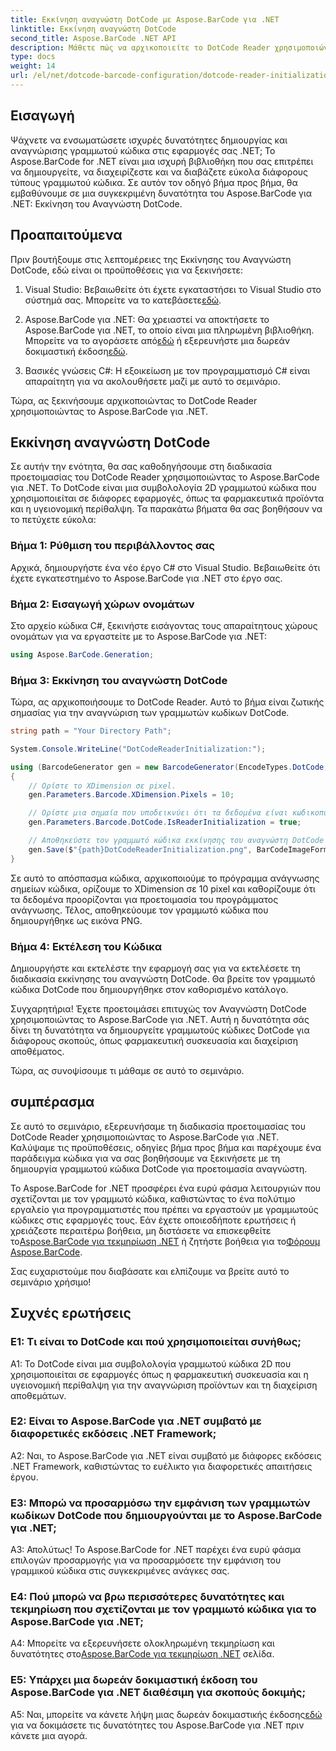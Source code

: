 ```yaml
---
title: Εκκίνηση αναγνώστη DotCode με Aspose.BarCode για .NET
linktitle: Εκκίνηση αναγνώστη DotCode
second_title: Aspose.BarCode .NET API
description: Μάθετε πώς να αρχικοποιείτε το DotCode Reader χρησιμοποιώντας το Aspose.BarCode για .NET. Δημιουργήστε γραμμωτούς κώδικες DotCode με ευκολία για διάφορες εφαρμογές.
type: docs
weight: 14
url: /el/net/dotcode-barcode-configuration/dotcode-reader-initialization/
---
```

## Εισαγωγή

Ψάχνετε να ενσωματώσετε ισχυρές δυνατότητες δημιουργίας και αναγνώρισης γραμμωτού κώδικα στις εφαρμογές σας .NET; Το Aspose.BarCode for .NET είναι μια ισχυρή βιβλιοθήκη που σας επιτρέπει να δημιουργείτε, να διαχειρίζεστε και να διαβάζετε εύκολα διάφορους τύπους γραμμωτού κώδικα. Σε αυτόν τον οδηγό βήμα προς βήμα, θα εμβαθύνουμε σε μια συγκεκριμένη δυνατότητα του Aspose.BarCode για .NET: Εκκίνηση του Αναγνώστη DotCode.

## Προαπαιτούμενα

Πριν βουτήξουμε στις λεπτομέρειες της Εκκίνησης του Αναγνώστη DotCode, εδώ είναι οι προϋποθέσεις για να ξεκινήσετε:

1.  Visual Studio: Βεβαιωθείτε ότι έχετε εγκαταστήσει το Visual Studio στο σύστημά σας. Μπορείτε να το κατεβάσετε[εδώ](https://visualstudio.microsoft.com/).

2.  Aspose.BarCode για .NET: Θα χρειαστεί να αποκτήσετε το Aspose.BarCode για .NET, το οποίο είναι μια πληρωμένη βιβλιοθήκη. Μπορείτε να το αγοράσετε από[εδώ](https://purchase.aspose.com/buy) ή εξερευνήστε μια δωρεάν δοκιμαστική έκδοση[εδώ](https://releases.aspose.com/).

3. Βασικές γνώσεις C#: Η εξοικείωση με τον προγραμματισμό C# είναι απαραίτητη για να ακολουθήσετε μαζί με αυτό το σεμινάριο.

Τώρα, ας ξεκινήσουμε αρχικοποιώντας το DotCode Reader χρησιμοποιώντας το Aspose.BarCode για .NET.

## Εκκίνηση αναγνώστη DotCode

Σε αυτήν την ενότητα, θα σας καθοδηγήσουμε στη διαδικασία προετοιμασίας του DotCode Reader χρησιμοποιώντας το Aspose.BarCode για .NET. Το DotCode είναι μια συμβολολογία 2D γραμμωτού κώδικα που χρησιμοποιείται σε διάφορες εφαρμογές, όπως τα φαρμακευτικά προϊόντα και η υγειονομική περίθαλψη. Τα παρακάτω βήματα θα σας βοηθήσουν να το πετύχετε εύκολα:

### Βήμα 1: Ρύθμιση του περιβάλλοντος σας

Αρχικά, δημιουργήστε ένα νέο έργο C# στο Visual Studio. Βεβαιωθείτε ότι έχετε εγκατεστημένο το Aspose.BarCode για .NET στο έργο σας.

### Βήμα 2: Εισαγωγή χώρων ονομάτων

Στο αρχείο κώδικα C#, ξεκινήστε εισάγοντας τους απαραίτητους χώρους ονομάτων για να εργαστείτε με το Aspose.BarCode για .NET:

```csharp
using Aspose.BarCode.Generation;
```

### Βήμα 3: Εκκίνηση του αναγνώστη DotCode

Τώρα, ας αρχικοποιήσουμε το DotCode Reader. Αυτό το βήμα είναι ζωτικής σημασίας για την αναγνώριση των γραμμωτών κωδίκων DotCode.

```csharp
string path = "Your Directory Path";

System.Console.WriteLine("DotCodeReaderInitialization:");

using (BarcodeGenerator gen = new BarcodeGenerator(EncodeTypes.DotCode, "Aspose"))
{
    // Ορίστε το XDimension σε pixel.
    gen.Parameters.Barcode.XDimension.Pixels = 10;

    // Ορίστε μια σημαία που υποδεικνύει ότι τα δεδομένα είναι κωδικοποιημένα για αρχικοποίηση του αναγνώστη.
    gen.Parameters.Barcode.DotCode.IsReaderInitialization = true;

    // Αποθηκεύστε τον γραμμωτό κώδικα εκκίνησης του αναγνώστη DotCode ως εικόνα PNG.
    gen.Save($"{path}DotCodeReaderInitialization.png", BarCodeImageFormat.Png);
}
```

Σε αυτό το απόσπασμα κώδικα, αρχικοποιούμε το πρόγραμμα ανάγνωσης σημείων κώδικα, ορίζουμε το XDimension σε 10 pixel και καθορίζουμε ότι τα δεδομένα προορίζονται για προετοιμασία του προγράμματος ανάγνωσης. Τέλος, αποθηκεύουμε τον γραμμωτό κώδικα που δημιουργήθηκε ως εικόνα PNG.

### Βήμα 4: Εκτέλεση του Κώδικα

Δημιουργήστε και εκτελέστε την εφαρμογή σας για να εκτελέσετε τη διαδικασία εκκίνησης του αναγνώστη DotCode. Θα βρείτε τον γραμμωτό κώδικα DotCode που δημιουργήθηκε στον καθορισμένο κατάλογο.

Συγχαρητήρια! Έχετε προετοιμάσει επιτυχώς τον Αναγνώστη DotCode χρησιμοποιώντας το Aspose.BarCode για .NET. Αυτή η δυνατότητα σάς δίνει τη δυνατότητα να δημιουργείτε γραμμωτούς κώδικες DotCode για διάφορους σκοπούς, όπως φαρμακευτική συσκευασία και διαχείριση αποθέματος.

Τώρα, ας συνοψίσουμε τι μάθαμε σε αυτό το σεμινάριο.

## συμπέρασμα

Σε αυτό το σεμινάριο, εξερευνήσαμε τη διαδικασία προετοιμασίας του DotCode Reader χρησιμοποιώντας το Aspose.BarCode για .NET. Καλύψαμε τις προϋποθέσεις, οδηγίες βήμα προς βήμα και παρέχουμε ένα παράδειγμα κώδικα για να σας βοηθήσουμε να ξεκινήσετε με τη δημιουργία γραμμωτού κώδικα DotCode για προετοιμασία αναγνώστη.

Το Aspose.BarCode for .NET προσφέρει ένα ευρύ φάσμα λειτουργιών που σχετίζονται με τον γραμμωτό κώδικα, καθιστώντας το ένα πολύτιμο εργαλείο για προγραμματιστές που πρέπει να εργαστούν με γραμμωτούς κώδικες στις εφαρμογές τους. Εάν έχετε οποιεσδήποτε ερωτήσεις ή χρειάζεστε περαιτέρω βοήθεια, μη διστάσετε να επισκεφθείτε το[Aspose.BarCode για τεκμηρίωση .NET](https://reference.aspose.com/barcode/net/) ή ζητήστε βοήθεια για το[Φόρουμ Aspose.BarCode](https://forum.aspose.com/c/barcode/13).

Σας ευχαριστούμε που διαβάσατε και ελπίζουμε να βρείτε αυτό το σεμινάριο χρήσιμο!

## Συχνές ερωτήσεις

### Ε1: Τι είναι το DotCode και πού χρησιμοποιείται συνήθως;

A1: Το DotCode είναι μια συμβολολογία γραμμωτού κώδικα 2D που χρησιμοποιείται σε εφαρμογές όπως η φαρμακευτική συσκευασία και η υγειονομική περίθαλψη για την αναγνώριση προϊόντων και τη διαχείριση αποθεμάτων.

### Ε2: Είναι το Aspose.BarCode για .NET συμβατό με διαφορετικές εκδόσεις .NET Framework;

A2: Ναι, το Aspose.BarCode για .NET είναι συμβατό με διάφορες εκδόσεις .NET Framework, καθιστώντας το ευέλικτο για διαφορετικές απαιτήσεις έργου.

### Ε3: Μπορώ να προσαρμόσω την εμφάνιση των γραμμωτών κωδίκων DotCode που δημιουργούνται με το Aspose.BarCode για .NET;

Α3: Απολύτως! Το Aspose.BarCode for .NET παρέχει ένα ευρύ φάσμα επιλογών προσαρμογής για να προσαρμόσετε την εμφάνιση του γραμμικού κώδικα στις συγκεκριμένες ανάγκες σας.

### Ε4: Πού μπορώ να βρω περισσότερες δυνατότητες και τεκμηρίωση που σχετίζονται με τον γραμμωτό κώδικα για το Aspose.BarCode για .NET;

 A4: Μπορείτε να εξερευνήσετε ολοκληρωμένη τεκμηρίωση και δυνατότητες στο[Aspose.BarCode για τεκμηρίωση .NET](https://reference.aspose.com/barcode/net/) σελίδα.

### Ε5: Υπάρχει μια δωρεάν δοκιμαστική έκδοση του Aspose.BarCode για .NET διαθέσιμη για σκοπούς δοκιμής;

 A5: Ναι, μπορείτε να κάνετε λήψη μιας δωρεάν δοκιμαστικής έκδοσης[εδώ](https://releases.aspose.com/) για να δοκιμάσετε τις δυνατότητες του Aspose.BarCode για .NET πριν κάνετε μια αγορά.